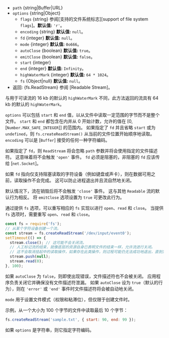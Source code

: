 <!-- YAML
added: v0.1.31
changes:
  - version: v12.10.0
    pr-url: https://github.com/nodejs/node/pull/29212
    description: Enable `emitClose` option.
  - version: v11.0.0
    pr-url: https://github.com/nodejs/node/pull/19898
    description: Impose new restrictions on `start` and `end`, throwing
                 more appropriate errors in cases when we cannot reasonably
                 handle the input values.
  - version: v7.6.0
    pr-url: https://github.com/nodejs/node/pull/10739
    description: The `path` parameter can be a WHATWG `URL` object using
                 `file:` protocol. Support is currently still *experimental*.
  - version: v7.0.0
    pr-url: https://github.com/nodejs/node/pull/7831
    description: The passed `options` object will never be modified.
  - version: v2.3.0
    pr-url: https://github.com/nodejs/node/pull/1845
    description: The passed `options` object can be a string now.
  - version: v13.6.0
    pr-url: https://github.com/nodejs/node/pull/29083
    description: The `fs` options allow overriding the used `fs`
                 implementation.
-->

* `path` {string|Buffer|URL}
* `options` {string|Object}
  * `flags` {string} 参阅[支持的文件系统标志][support of file system `flags`]。**默认值:** `'r'`。
  * `encoding` {string} **默认值:** `null`。
  * `fd` {integer} **默认值:** `null`。
  * `mode` {integer} **默认值:** `0o666`。
  * `autoClose` {boolean} **默认值:** `true`。
  * `emitClose` {boolean} **默认值:** `false`。
  * `start` {integer}
  * `end` {integer} **默认值:** `Infinity`。
  * `highWaterMark` {integer} **默认值:** `64 * 1024`。
  * `fs` {Object|null} **默认值:** `null`。
* 返回: {fs.ReadStream} 参阅 [Readable Stream]。

与用于可读流的 16 kb 的默认的 `highWaterMark` 不同，此方法返回的流具有 64 kb 的默认的 `highWaterMark`。

`options` 可以包括 `start` 和 `end` 值，以从文件中读取一定范围的字节而不是整个文件。 
`start` 和 `end` 都包含在内并从 0 开始计数，允许的值在 [0, [`Number.MAX_SAFE_INTEGER`]] 的范围内。
如果指定了 `fd` 并且省略 `start` 或为 `undefined`，则 `fs.createReadStream()` 从当前的文件位置开始顺序地读取。
`encoding` 可以是 [`Buffer`] 接受的任何一种字符编码。

如果指定了 `fd`，则 `ReadStream` 将会忽略 `path` 参数并将会使用指定的文件描述符。
这意味着将不会触发 `'open'` 事件。
`fd` 必须是阻塞的，非阻塞的 `fd` 应该传给 [`net.Socket`]。

如果 `fd` 指向仅支持阻塞读取的字符设备（例如键盘或声卡），则在数据可用之前，读取操作不会完成。
这可以防止进程退出并且流自然地关闭。

默认情况下，流在销毁后将不会触发 `'close'` 事件。 
这与其他 `Readable` 流的默认行为相反。 
将 `emitClose` 选项设置为 `true` 可更改此行为。

通过提供 `fs` 选项，可以重写相应的 `fs` 实现以进行 `open`、`read` 和 `close`。 
当提供 `fs` 选项时，需要重写 `open`、`read` 和 `close`。

```js
const fs = require('fs');
// 从某个字符设备创建一个流。
const stream = fs.createReadStream('/dev/input/event0');
setTimeout(() => {
  stream.close(); // 这可能不会关闭流。
  // 人工标记流的结束，就像底层的资源自身已表明文件的结束一样，允许流进行关闭。
  // 这不会取消挂起中的读取操作，如果存在此类操作，则过程可能仍无法成功地退出，直到完成。
  stream.push(null);
  stream.read(0);
}, 100);
```

如果 `autoClose` 为 `false`，则即使出现错误，文件描述符也不会被关闭。
应用程序负责关闭它并确保没有文件描述符泄漏。
如果 `autoClose` 设为 `true`（默认的行为），则在 `'error'` 或 `'end'` 事件时文件描述符将会被自动地关闭。

`mode` 用于设置文件模式（权限和粘滞位），但仅限于创建文件时。

示例，从一个大小为 100 个字节的文件中读取最后 10 个字节：

```js
fs.createReadStream('sample.txt', { start: 90, end: 99 });
```

如果 `options` 是字符串，则它指定字符编码。

